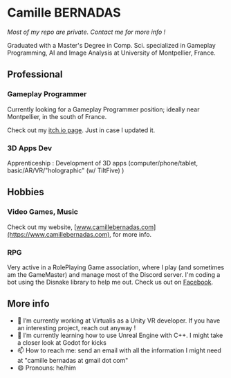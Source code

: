 # Camille BERNADAS

*Most of my repo are private. Contact me for more info !*

Graduated with a Master's Degree in Comp. Sci. specialized in Gameplay Programming, AI and Image Analysis at University of Montpellier, France.

## Professional
### Gameplay Programmer
Currently looking for a Gameplay Programmer position; ideally near Montpellier, in the south of France.

Check out my [itch.io page](https://camille-bernadas.itch.io/). Just in case I updated it.
### 3D Apps Dev
Apprenticeship : Development of 3D apps (computer/phone/tablet, basic/AR/VR/"holographic" (w/ TiltFive) )
## Hobbies
### Video Games, Music
Check out my website, [www.camillebernadas.com](https://www.camillebernadas.com), for more info.
### RPG
Very active in a RolePlaying Game association, where I play (and sometimes am the GameMaster) and manage most of the Discord server. I'm coding a bot using the Disnake library to help me out. Check us out on [Facebook](https://www.facebook.com/LeSceauADes).


## More info

- 🔭 I’m currently working at Virtualis as a Unity VR developer. If you have an interesting project, reach out anyway !
- 🌱 I’m currently learning how to use Unreal Engine with C++. I might take a closer look at Godot for kicks
- 📫 How to reach me: send an email with all the information I might need at "camille bernadas at gmail dot com"
- 😄 Pronouns: he/him


<!--
**Camille-Bernadas/Camille-Bernadas** is a ✨ _special_ ✨ repository because its `README.md` (this file) appears on your GitHub profile.

Here are some ideas to get you started:
- 👯 I’m looking to collaborate on ...
- 🤔 I’m looking for help with ...
- 💬 Ask me about ...
- ⚡ Fun fact: ...
-->
